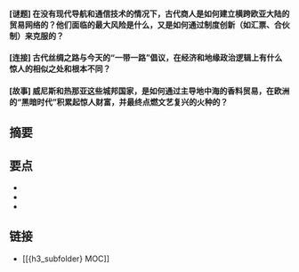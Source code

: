 #### [谜题] 在没有现代导航和通信技术的情况下，古代商人是如何建立横跨欧亚大陆的贸易网络的？他们面临的最大风险是什么，又是如何通过制度创新（如汇票、合伙制）来克服的？


#### [连接] 古代丝绸之路与今天的“一带一路”倡议，在经济和地缘政治逻辑上有什么惊人的相似之处和根本不同？


#### [故事] 威尼斯和热那亚这些城邦国家，是如何通过主导地中海的香料贸易，在欧洲的“黑暗时代”积累起惊人财富，并最终点燃文艺复兴的火种的？


## 摘要


## 要点

- 
- 
- 

## 链接

- [[{h3_subfolder} MOC]]
